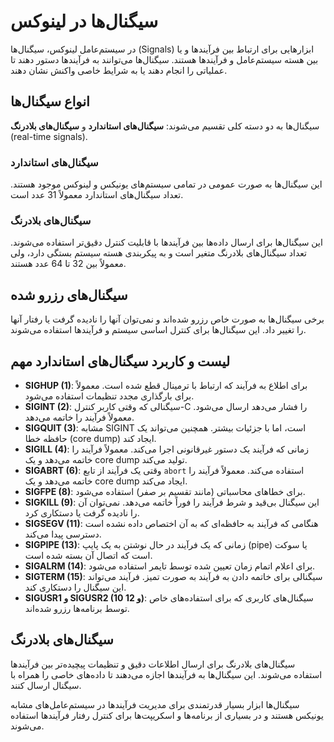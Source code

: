 # سیگنال‌ها در لینوکس

در سیستم‌عامل لینوکس، سیگنال‌ها (Signals) ابزارهایی برای ارتباط بین فرآیندها و یا بین هسته سیستم‌عامل و فرآیندها هستند. سیگنال‌ها می‌توانند به فرآیندها دستور دهند تا عملیاتی را انجام دهند یا به شرایط خاصی واکنش نشان دهند.

## انواع سیگنال‌ها

سیگنال‌ها به دو دسته کلی تقسیم می‌شوند: **سیگنال‌های استاندارد** و **سیگنال‌های بلادرنگ** (real-time signals).

### سیگنال‌های استاندارد

این سیگنال‌ها به صورت عمومی در تمامی سیستم‌های یونیکس و لینوکس موجود هستند. تعداد سیگنال‌های استاندارد معمولاً 31 عدد است.

### سیگنال‌های بلادرنگ

این سیگنال‌ها برای ارسال داده‌ها بین فرآیندها با قابلیت کنترل دقیق‌تر استفاده می‌شوند. تعداد سیگنال‌های بلادرنگ متغیر است و به پیکربندی هسته سیستم بستگی دارد، ولی معمولاً بین 32 تا 64 عدد هستند.

## سیگنال‌های رزرو شده

برخی سیگنال‌ها به صورت خاص رزرو شده‌اند و نمی‌توان آنها را نادیده گرفت یا رفتار آنها را تغییر داد. این سیگنال‌ها برای کنترل اساسی سیستم و فرآیندها استفاده می‌شوند.

## لیست و کاربرد سیگنال‌های استاندارد مهم

- **SIGHUP (1)**: برای اطلاع به فرآیند که ارتباط با ترمینال قطع شده است. معمولاً برای بارگذاری مجدد تنظیمات استفاده می‌شود.
- **SIGINT (2)**: سیگنالی که وقتی کاربر کنترل-C را فشار می‌دهد ارسال می‌شود. معمولاً فرآیند را خاتمه می‌دهد.
- **SIGQUIT (3)**: مشابه SIGINT است، اما با جزئیات بیشتر. همچنین می‌تواند یک حافظه خطا (core dump) ایجاد کند.
- **SIGILL (4)**: زمانی که فرآیند یک دستور غیرقانونی اجرا می‌کند. معمولاً فرآیند را خاتمه می‌دهد و یک core dump تولید می‌کند.
- **SIGABRT (6)**: وقتی یک فرآیند از تابع `abort` استفاده می‌کند. معمولاً فرآیند را خاتمه می‌دهد و یک core dump ایجاد می‌کند.
- **SIGFPE (8)**: برای خطاهای محاسباتی (مانند تقسیم بر صفر) استفاده می‌شود.
- **SIGKILL (9)**: این سیگنال بی‌قید و شرط فرآیند را فوراً خاتمه می‌دهد. نمی‌توان آن را نادیده گرفت یا دستکاری کرد.
- **SIGSEGV (11)**: هنگامی که فرآیند به حافظه‌ای که به آن اختصاص داده نشده است دسترسی پیدا می‌کند.
- **SIGPIPE (13)**: زمانی که یک فرآیند در حال نوشتن به یک پایپ (pipe) یا سوکت است که اتصال آن بسته شده است.
- **SIGALRM (14)**: برای اعلام اتمام زمان تعیین شده توسط تایمر استفاده می‌شود.
- **SIGTERM (15)**: سیگنالی برای خاتمه دادن به فرآیند به صورت تمیز. فرآیند می‌تواند این سیگنال را دستکاری کند.
- **SIGUSR1 و SIGUSR2 (10 و 12)**: سیگنال‌های کاربری که برای استفاده‌های خاص توسط برنامه‌ها رزرو شده‌اند.

## سیگنال‌های بلادرنگ

سیگنال‌های بلادرنگ برای ارسال اطلاعات دقیق و تنظیمات پیچیده‌تر بین فرآیندها استفاده می‌شوند. این سیگنال‌ها به فرآیندها اجازه می‌دهند تا داده‌های خاصی را همراه با سیگنال ارسال کنند.

سیگنال‌ها ابزار بسیار قدرتمندی برای مدیریت فرآیندها در سیستم‌عامل‌های مشابه یونیکس هستند و در بسیاری از برنامه‌ها و اسکریپت‌ها برای کنترل رفتار فرآیندها استفاده می‌شوند.
